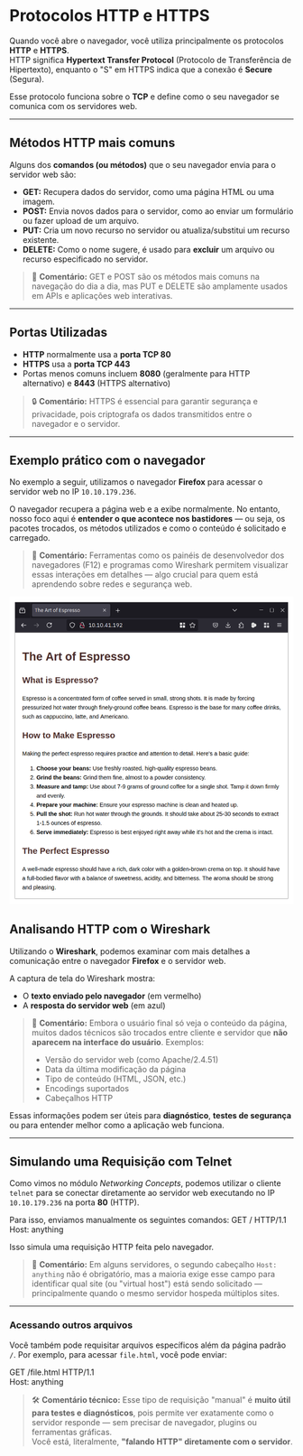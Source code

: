 # Protocolos HTTP e HTTPS

Quando você abre o navegador, você utiliza principalmente os protocolos **HTTP** e **HTTPS**.  
HTTP significa **Hypertext Transfer Protocol** (Protocolo de Transferência de Hipertexto), enquanto o "S" em HTTPS indica que a conexão é **Secure** (Segura).

Esse protocolo funciona sobre o **TCP** e define como o seu navegador se comunica com os servidores web.

---

## Métodos HTTP mais comuns

Alguns dos **comandos (ou métodos)** que o seu navegador envia para o servidor web são:

- **GET:** Recupera dados do servidor, como uma página HTML ou uma imagem.
- **POST:** Envia novos dados para o servidor, como ao enviar um formulário ou fazer upload de um arquivo.
- **PUT:** Cria um novo recurso no servidor ou atualiza/substitui um recurso existente.
- **DELETE:** Como o nome sugere, é usado para **excluir** um arquivo ou recurso especificado no servidor.

> 🧠 **Comentário:** GET e POST são os métodos mais comuns na navegação do dia a dia, mas PUT e DELETE são amplamente usados em APIs e aplicações web interativas.

---

## Portas Utilizadas

- **HTTP** normalmente usa a **porta TCP 80**
- **HTTPS** usa a **porta TCP 443**
- Portas menos comuns incluem **8080** (geralmente para HTTP alternativo) e **8443** (HTTPS alternativo)

> 🔒 **Comentário:** HTTPS é essencial para garantir segurança e privacidade, pois criptografa os dados transmitidos entre o navegador e o servidor.

---

## Exemplo prático com o navegador

No exemplo a seguir, utilizamos o navegador **Firefox** para acessar o servidor web no IP `10.10.179.236`.

O navegador recupera a página web e a exibe normalmente. No entanto, nosso foco aqui é **entender o que acontece nos bastidores** — ou seja, os pacotes trocados, os métodos utilizados e como o conteúdo é solicitado e carregado.

> 🧪 **Comentário:** Ferramentas como os painéis de desenvolvedor dos navegadores (F12) e programas como Wireshark permitem visualizar essas interações em detalhes — algo crucial para quem está aprendendo sobre redes e segurança web.

![alt text](webpage.png)

## Analisando HTTP com o Wireshark

Utilizando o **Wireshark**, podemos examinar com mais detalhes a comunicação entre o navegador **Firefox** e o servidor web.

A captura de tela do Wireshark mostra:

- O **texto enviado pelo navegador** (em vermelho)
- A **resposta do servidor web** (em azul)

> 🧠 **Comentário:** Embora o usuário final só veja o conteúdo da página, muitos dados técnicos são trocados entre cliente e servidor que **não aparecem na interface do usuário**. Exemplos:
> - Versão do servidor web (como Apache/2.4.51)
> - Data da última modificação da página
> - Tipo de conteúdo (HTML, JSON, etc.)
> - Encodings suportados
> - Cabeçalhos HTTP

Essas informações podem ser úteis para **diagnóstico**, **testes de segurança** ou para entender melhor como a aplicação web funciona.

---

## Simulando uma Requisição com Telnet

Como vimos no módulo *Networking Concepts*, podemos utilizar o cliente `telnet` para se conectar diretamente ao servidor web executando no IP `10.10.179.236` na porta **80** (HTTP).

Para isso, enviamos manualmente os seguintes comandos:
GET / HTTP/1.1<br>
Host: anything<br>


Isso simula uma requisição HTTP feita pelo navegador.

> 🧪 **Comentário:** Em alguns servidores, o segundo cabeçalho `Host: anything` não é obrigatório, mas a maioria exige esse campo para identificar qual site (ou "virtual host") está sendo solicitado — principalmente quando o mesmo servidor hospeda múltiplos sites.

---

### Acessando outros arquivos

Você também pode requisitar arquivos específicos além da página padrão `/`. Por exemplo, para acessar `file.html`, você pode enviar:

GET /file.html HTTP/1.1<br>
Host: anything<br>


> 🛠️ **Comentário técnico:** Esse tipo de requisição "manual" é **muito útil para testes e diagnósticos**, pois permite ver exatamente como o servidor responde — sem precisar de navegador, plugins ou ferramentas gráficas.  
> Você está, literalmente, **"falando HTTP" diretamente com o servidor**.
